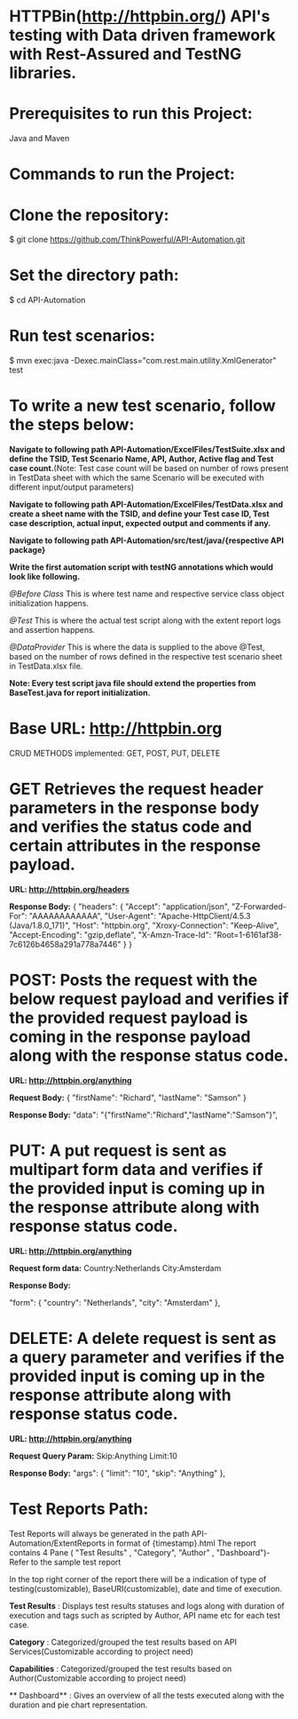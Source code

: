 
# HTTPBin(http://httpbin.org/) API's testing with Data driven framework with Rest-Assured and TestNG libraries.

# Prerequisites to run this Project:

Java and Maven

# Commands to run the Project:

# Clone the repository:
$ git clone https://github.com/ThinkPowerful/API-Automation.git

# Set the directory path:
$ cd API-Automation

# Run test scenarios:
$ mvn exec:java -Dexec.mainClass="com.rest.main.utility.XmlGenerator" test

# To write a new test scenario, follow the steps below:

**Navigate to following path API-Automation/ExcelFiles/TestSuite.xlsx and define the TSID, Test Scenario Name, API, Author, Active flag and Test case count.**(Note: Test case count will be based on number of rows present in TestData sheet with which the same Scenario will be executed with different input/output parameters) 

**Navigate to following path API-Automation/ExcelFiles/TestData.xlsx and create a sheet name with the TSID, and define your Test case ID, Test case description, actual input, expected output and comments if any.**

**Navigate to following path API-Automation/src/test/java/{respective API package}**

**Write the first automation script with testNG annotations which would look like following.**

_@Before Class_
This is where test name and respective service class object initialization happens.

_@Test_
This is where the actual test script along with the extent report logs and assertion happens.

_@DataProvider_
This is where the data is supplied to the above @Test, based on the number of rows defined in the respective test scenario sheet in TestData.xlsx file.

**Note: Every test script java file should extend the properties from BaseTest.java for report initialization.**


# Base URL: http://httpbin.org

CRUD METHODS implemented: GET, POST, PUT, DELETE

# GET Retrieves the request header parameters in the response body and verifies the status code and certain attributes in the response payload.

**URL: http://httpbin.org/headers**

**Response Body:**
{
    "headers": {
        "Accept": "application/json",
        "Z-Forwarded-For": "AAAAAAAAAAAA",
        "User-Agent": "Apache-HttpClient/4.5.3 (Java/1.8.0_171)",
        "Host": "httpbin.org",
        "Xroxy-Connection": "Keep-Alive",
        "Accept-Encoding": "gzip,deflate",
        "X-Amzn-Trace-Id": "Root=1-6161af38-7c6126b4658a291a778a7446"
    }
}

# POST: Posts the request with the below request payload and verifies if the provided request payload is coming in the response payload along with the response status code.

**URL: http://httpbin.org/anything**

**Request Body:**
{
  "firstName": "Richard",
  "lastName": "Samson"
}

**Response Body:**
 "data": "{\"firstName\":\"Richard\",\"lastName\":\"Samson\"}",


# PUT: A put request is sent as multipart form data and verifies if the provided input is coming up in the response attribute along with response status code.

**URL: http://httpbin.org/anything**

**Request form data:**
Country:Netherlands
City:Amsterdam

**Response Body:**

"form": {
        "country": "Netherlands",
        "city": "Amsterdam"
    },


# DELETE: A delete request is sent as a query parameter and verifies if the provided input is coming up in the response attribute along with response status code.

**URL: http://httpbin.org/anything**

**Request Query Param:** 
Skip:Anything
Limit:10

**Response Body:**
 "args": {
        "limit": "10",
        "skip": "Anything"
    },


# Test Reports Path:
Test Reports will always be generated in the path API-Automation/ExtentReports in format of {timestamp}.html
The report contains 4 Pane ( "Test Results" , "Category", "Author" , "Dashboard")- Refer to the sample test report

In the top right corner of the report there will be a indication of  type of testing(customizable), BaseURI(customizable), date and time of execution.

**Test Results** : Displays test results statuses and logs along with duration of execution and tags such as scripted by Author, API name etc for each test case.

**Category** : Categorized/grouped the test results based on API Services(Customizable according to project need)

**Capabilities** : Categorized/grouped the test results based on Author(Customizable according to project need)

**  Dashboard** : Gives an overview of all the tests executed along with the duration and pie chart representation.


